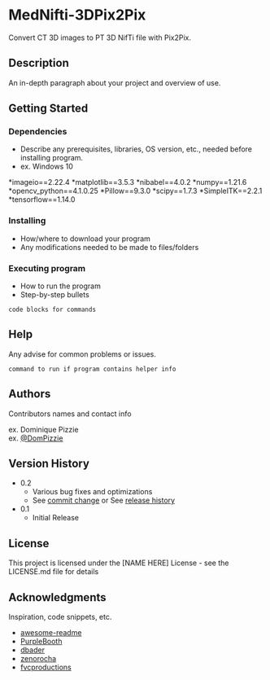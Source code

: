 # MedNifti-3DPix2Pix

Convert CT 3D images to PT 3D NifTi file with Pix2Pix.

## Description

An in-depth paragraph about your project and overview of use.

## Getting Started

### Dependencies
* Describe any prerequisites, libraries, OS version, etc., needed before installing program.
* ex. Windows 10

*imageio==2.22.4
*matplotlib==3.5.3
*nibabel==4.0.2
*numpy==1.21.6
*opencv_python==4.1.0.25
*Pillow==9.3.0
*scipy==1.7.3
*SimpleITK==2.2.1
*tensorflow==1.14.0

### Installing

* How/where to download your program
* Any modifications needed to be made to files/folders

### Executing program

* How to run the program
* Step-by-step bullets
```
code blocks for commands
```

## Help

Any advise for common problems or issues.
```
command to run if program contains helper info
```

## Authors

Contributors names and contact info

ex. Dominique Pizzie  
ex. [@DomPizzie](https://twitter.com/dompizzie)

## Version History

* 0.2
    * Various bug fixes and optimizations
    * See [commit change]() or See [release history]()
* 0.1
    * Initial Release

## License

This project is licensed under the [NAME HERE] License - see the LICENSE.md file for details

## Acknowledgments

Inspiration, code snippets, etc.
* [awesome-readme](https://github.com/matiassingers/awesome-readme)
* [PurpleBooth](https://gist.github.com/PurpleBooth/109311bb0361f32d87a2)
* [dbader](https://github.com/dbader/readme-template)
* [zenorocha](https://gist.github.com/zenorocha/4526327)
* [fvcproductions](https://gist.github.com/fvcproductions/1bfc2d4aecb01a834b46)
